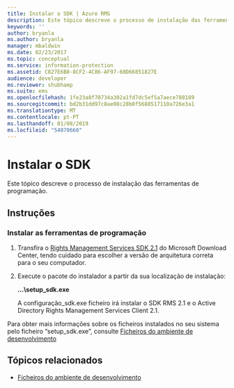 ```yaml
---
title: Instalar o SDK | Azure RMS
description: Este tópico descreve o processo de instalação das ferramentas de programação.
keywords: ''
author: bryanla
ms.author: bryanla
manager: mbaldwin
ms.date: 02/23/2017
ms.topic: conceptual
ms.service: information-protection
ms.assetid: C827E6B8-8CF2-4C86-AF97-60D66851827E
audience: developer
ms.reviewer: shubhamp
ms.suite: ems
ms.openlocfilehash: 1fe23a8f70734a302a1fd7dc5ef5a7aece788189
ms.sourcegitcommit: bd2b31dd97c8ae08c28b0f5688517110a726e3a1
ms.translationtype: MT
ms.contentlocale: pt-PT
ms.lasthandoff: 01/08/2019
ms.locfileid: "54070660"
---
```

# <a name="install-the-sdk"></a>Instalar o SDK

Este tópico descreve o processo de instalação das ferramentas de programação.

## <a name="instructions"></a>Instruções

### <a name="install-the-developer-tools"></a>Instalar as ferramentas de programação

1.  Transfira o [Rights Management Services SDK 2.1](https://www.microsoft.com/download/details.aspx?id=38397) do Microsoft Download Center, tendo cuidado para escolher a versão de arquitetura correta para o seu computador.
2.  Execute o pacote do instalador a partir da sua localização de instalação:

    **...\\setup\_sdk.exe**

    A configuração\_sdk.exe ficheiro irá instalar o SDK RMS 2.1 e o Active Directory Rights Management Services Client 2.1.

Para obter mais informações sobre os ficheiros instalados no seu sistema pelo ficheiro “setup\_sdk.exe”, consulte [Ficheiros do ambiente de desenvolvimento](sdk-elements.md)

## <a name="related-topics"></a>Tópicos relacionados

* [Ficheiros do ambiente de desenvolvimento](sdk-elements.md)

